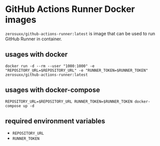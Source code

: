 # GitHub Actions Runner Docker images

`zerosuxx/github-actions-runner:latest` is image that can be used to run GitHub Runner in container.

## usages with docker

`docker run -d --rm --user "1000:1000" -e "REPOSITORY_URL=$REPOSITORY_URL" -e "RUNNER_TOKEN=$RUNNER_TOKEN" zerosuxx/github-actions-runner:latest`

## usages with docker-compose

`REPOSITORY_URL=$REPOSITORY_URL RUNNER_TOKEN=$RUNNER_TOKEN docker-compose up -d`

## required environment variables
- `REPOSITORY_URL`
- `RUNNER_TOKEN`
